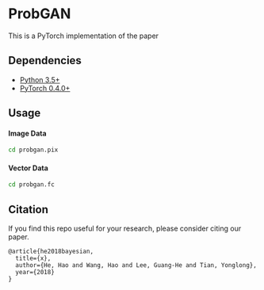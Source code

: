 # ProbGAN

This is a PyTorch implementation of the paper <b>[]()</b>
<br/>


## Dependencies
* [Python 3.5+](https://www.anaconda.com/distribution/)
* [PyTorch 0.4.0+](http://pytorch.org/)

## Usage

#### Image Data
```bash
cd probgan.pix
```
#### Vector Data
```bash
cd probgan.fc
```

## Citation
If you find this repo useful for your research, please consider citing our paper.

```
@article{he2018bayesian,
  title={x},
  author={He, Hao and Wang, Hao and Lee, Guang-He and Tian, Yonglong},
  year={2018}
}
```
